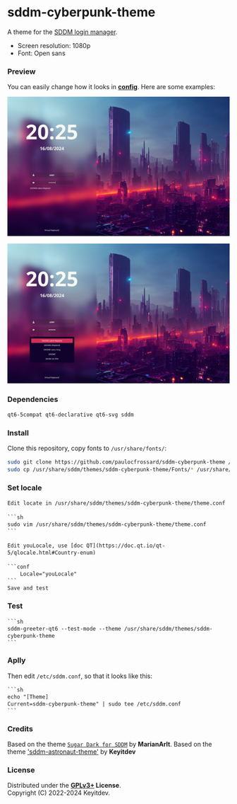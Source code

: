 # sddm-cyberpunk-theme

A theme for the [SDDM login manager](https://github.com/sddm/sddm).

- Screen resolution: 1080p
- Font: Open sans

### Preview

You can easily change how it looks in **[config](./theme.conf)**. 
Here are some examples:

![Preview](./Previews/preview1_.png)

![Preview](./Previews/preview2_.png)

### Dependencies

```sh
qt6-5compat qt6-declarative qt6-svg sddm
```

### Install

Clone this repository, copy fonts to `/usr/share/fonts/`:

   ```sh
   sudo git clone https://github.com/paulocfrossard/sddm-cyberpunk-theme /usr/share/sddm/themes/sddm-cyberpunk-theme
   sudo cp /usr/share/sddm/themes/sddm-cyberpunk-theme/Fonts/* /usr/share/fonts/
   ```

### Set locale

    Edit locate in /usr/share/sddm/themes/sddm-cyberpunk-theme/theme.conf

    ```sh
    sudo vim /usr/share/sddm/themes/sddm-cyberpunk-theme/theme.conf
    ```

    Edit youLocale, use [doc QT](https://doc.qt.io/qt-5/qlocale.html#Country-enum)

    ```conf
        Locale="youLocale"
    ```
    Save and test

### Test

    ```sh
    sddm-greeter-qt6 --test-mode --theme /usr/share/sddm/themes/sddm-cyberpunk-theme
    ```

### Aplly
Then edit `/etc/sddm.conf`, so that it looks like this:

    ```sh
    echo "[Theme]
    Current=sddm-cyberpunk-theme" | sudo tee /etc/sddm.conf
    ```

### Credits

Based on the theme [`Sugar Dark for SDDM`](https://github.com/MarianArlt/sddm-sugar-dark) by **MarianArlt**.
Based on the theme ['sddm-astronaut-theme'](https://github.com/Keyitdev/sddm-astronaut-theme) by **Keyitdev**

### License

Distributed under the **[GPLv3+](https://www.gnu.org/licenses/gpl-3.0.html) License**.    
Copyright (C) 2022-2024 Keyitdev.